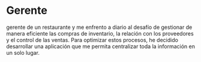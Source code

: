 # Gerente
gerente de un restaurante y me enfrento a diario al desafío de gestionar de manera eficiente las compras de inventario, la relación con los proveedores y el control de las ventas. Para optimizar estos procesos, he decidido desarrollar una aplicación que me permita centralizar toda la información en un solo lugar.
